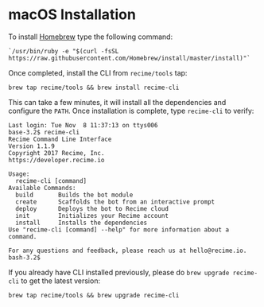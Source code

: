 # macOS Installation

To install [Homebrew](http://brew.sh/) type the following command:

```
`/usr/bin/ruby -e "$(curl -fsSL https://raw.githubusercontent.com/Homebrew/install/master/install)"`
```

Once completed, install the CLI from `recime/tools` tap:

```
brew tap recime/tools && brew install recime-cli

```

This can take a few minutes, it will install all the dependencies and configure the `PATH`. Once installation is complete, type `recime-cli` to verify:

```
Last login: Tue Nov  8 11:37:13 on ttys006
base-3.2$ recime-cli
Recime Command Line Interface
Version 1.1.9
Copyright 2017 Recime, Inc.
https://developer.recime.io

Usage:
  recime-cli [command]
Available Commands:
  build       Builds the bot module
  create      Scaffolds the bot from an interactive prompt
  deploy      Deploys the bot to Recime cloud
  init        Initializes your Recime account
  install     Installs the dependencies
Use "recime-cli [command] --help" for more information about a command.

For any questions and feedback, please reach us at hello@recime.io.
bash-3.2$

```

If you already have CLI installed previously, please do `brew upgrade recime-cli` to get the latest version:


```
brew tap recime/tools && brew upgrade recime-cli

```
